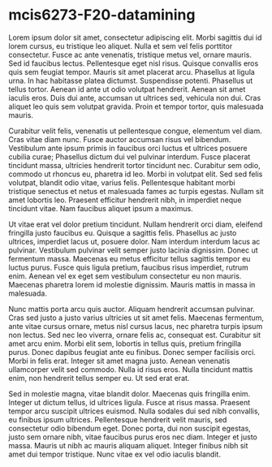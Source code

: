 # mcis6273-F20-datamining



Lorem ipsum dolor sit amet, consectetur adipiscing elit. Morbi sagittis dui id lorem cursus, eu tristique leo aliquet. Nulla et sem vel felis porttitor consectetur. Fusce ac ante venenatis, tristique metus vel, ornare mauris. Sed id faucibus lectus. Pellentesque eget nisl risus. Quisque convallis eros quis sem feugiat tempor. Mauris sit amet placerat arcu. Phasellus at ligula urna. In hac habitasse platea dictumst. Suspendisse potenti. Phasellus ut tellus tortor. Aenean id ante ut odio volutpat hendrerit. Aenean sit amet iaculis eros. Duis dui ante, accumsan ut ultrices sed, vehicula non dui. Cras aliquet leo quis sem volutpat gravida. Proin et tempor tortor, quis malesuada mauris.

Curabitur velit felis, venenatis ut pellentesque congue, elementum vel diam. Cras vitae diam nunc. Fusce auctor accumsan risus vel bibendum. Vestibulum ante ipsum primis in faucibus orci luctus et ultrices posuere cubilia curae; Phasellus dictum dui vel pulvinar interdum. Fusce placerat tincidunt massa, ultricies hendrerit tortor tincidunt nec. Curabitur sem odio, commodo ut rhoncus eu, pharetra id leo. Morbi in volutpat elit. Sed sed felis volutpat, blandit odio vitae, varius felis. Pellentesque habitant morbi tristique senectus et netus et malesuada fames ac turpis egestas. Nullam sit amet lobortis leo. Praesent efficitur hendrerit nibh, in imperdiet neque tincidunt vitae. Nam faucibus aliquet ipsum a maximus.

Ut vitae erat vel dolor pretium tincidunt. Nullam hendrerit orci diam, eleifend fringilla justo faucibus eu. Quisque a sagittis felis. Phasellus ac justo ultrices, imperdiet lacus ut, posuere dolor. Nam interdum interdum lacus ac pulvinar. Vestibulum pulvinar velit semper justo lacinia dignissim. Donec ut fermentum massa. Maecenas eu metus efficitur tellus sagittis tempor eu luctus purus. Fusce quis ligula pretium, faucibus risus imperdiet, rutrum enim. Aenean vel ex eget sem vestibulum consectetur eu non mauris. Maecenas pharetra lorem id molestie dignissim. Mauris mattis in massa in malesuada.

Nunc mattis porta arcu quis auctor. Aliquam hendrerit accumsan pulvinar. Cras sed justo a justo varius ultricies ut sit amet felis. Maecenas fermentum, ante vitae cursus ornare, metus nisl cursus lacus, nec pharetra turpis ipsum non lectus. Sed nec leo viverra, ornare felis ac, consequat est. Curabitur sit amet arcu enim. Morbi elit sem, lobortis in tellus quis, pretium fringilla purus. Donec dapibus feugiat ante eu finibus. Donec semper facilisis orci. Morbi in felis erat. Integer sit amet magna justo. Aenean venenatis ullamcorper velit sed commodo. Nulla id risus eros. Nulla tincidunt mattis enim, non hendrerit tellus semper eu. Ut sed erat erat.

Sed in molestie magna, vitae blandit dolor. Maecenas quis fringilla enim. Integer ut dictum tellus, id ultrices ligula. Fusce at risus massa. Praesent tempor arcu suscipit ultrices euismod. Nulla sodales dui sed nibh convallis, eu finibus ipsum ultrices. Pellentesque hendrerit velit mauris, sed consectetur odio bibendum eget. Donec porta, dui non suscipit egestas, justo sem ornare nibh, vitae faucibus purus eros nec diam. Integer et justo massa. Mauris ut nibh ac mauris aliquam aliquet. Integer finibus nibh sit amet dui tempor tristique. Nunc vitae ex vel odio iaculis blandit. 
